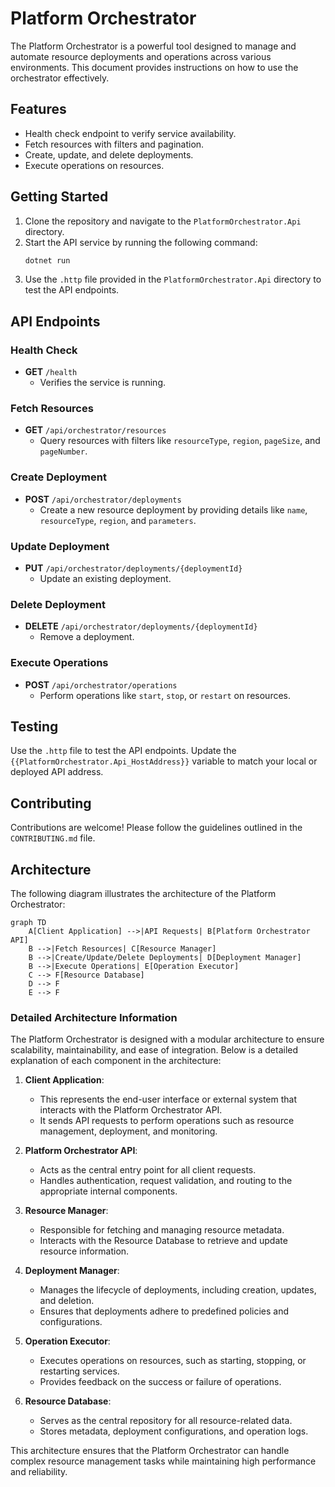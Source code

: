 # Platform Orchestrator

The Platform Orchestrator is a powerful tool designed to manage and automate resource deployments and operations across various environments. This document provides instructions on how to use the orchestrator effectively.

## Features

- Health check endpoint to verify service availability.
- Fetch resources with filters and pagination.
- Create, update, and delete deployments.
- Execute operations on resources.

## Getting Started

1. Clone the repository and navigate to the `PlatformOrchestrator.Api` directory.
2. Start the API service by running the following command:
   ```bash
   dotnet run
   ```
3. Use the `.http` file provided in the `PlatformOrchestrator.Api` directory to test the API endpoints.

## API Endpoints

### Health Check
- **GET** `/health`
  - Verifies the service is running.

### Fetch Resources
- **GET** `/api/orchestrator/resources`
  - Query resources with filters like `resourceType`, `region`, `pageSize`, and `pageNumber`.

### Create Deployment
- **POST** `/api/orchestrator/deployments`
  - Create a new resource deployment by providing details like `name`, `resourceType`, `region`, and `parameters`.

### Update Deployment
- **PUT** `/api/orchestrator/deployments/{deploymentId}`
  - Update an existing deployment.

### Delete Deployment
- **DELETE** `/api/orchestrator/deployments/{deploymentId}`
  - Remove a deployment.

### Execute Operations
- **POST** `/api/orchestrator/operations`
  - Perform operations like `start`, `stop`, or `restart` on resources.

## Testing

Use the `.http` file to test the API endpoints. Update the `{{PlatformOrchestrator.Api_HostAddress}}` variable to match your local or deployed API address.

## Contributing

Contributions are welcome! Please follow the guidelines outlined in the `CONTRIBUTING.md` file.

## Architecture

The following diagram illustrates the architecture of the Platform Orchestrator:

```mermaid
graph TD
    A[Client Application] -->|API Requests| B[Platform Orchestrator API]
    B -->|Fetch Resources| C[Resource Manager]
    B -->|Create/Update/Delete Deployments| D[Deployment Manager]
    B -->|Execute Operations| E[Operation Executor]
    C --> F[Resource Database]
    D --> F
    E --> F
```

### Detailed Architecture Information

The Platform Orchestrator is designed with a modular architecture to ensure scalability, maintainability, and ease of integration. Below is a detailed explanation of each component in the architecture:

1. **Client Application**:
   - This represents the end-user interface or external system that interacts with the Platform Orchestrator API.
   - It sends API requests to perform operations such as resource management, deployment, and monitoring.

2. **Platform Orchestrator API**:
   - Acts as the central entry point for all client requests.
   - Handles authentication, request validation, and routing to the appropriate internal components.

3. **Resource Manager**:
   - Responsible for fetching and managing resource metadata.
   - Interacts with the Resource Database to retrieve and update resource information.

4. **Deployment Manager**:
   - Manages the lifecycle of deployments, including creation, updates, and deletion.
   - Ensures that deployments adhere to predefined policies and configurations.

5. **Operation Executor**:
   - Executes operations on resources, such as starting, stopping, or restarting services.
   - Provides feedback on the success or failure of operations.

6. **Resource Database**:
   - Serves as the central repository for all resource-related data.
   - Stores metadata, deployment configurations, and operation logs.

This architecture ensures that the Platform Orchestrator can handle complex resource management tasks while maintaining high performance and reliability.